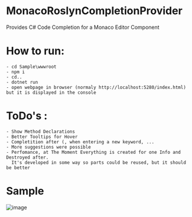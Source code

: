 # MonacoRoslynCompletionProvider
Provides C# Code Completion for a Monaco Editor Component

# How to run:
	- cd Sample\wwwroot
	- npm i
	- cd..
	- dotnet run
	- open webpage in browser (normaly http://localhost:5280/index.html) but it is displayed in the console

# ToDo's :
	- Show Method Declarations
	- Better Tooltips for Hover
	- Completition after (, when entering a new keyword, ...
	- More suggestions were possible
	- Perfomance, at The Moment Everything is created for one Info and Destroyed after.
	  It's developed in some way so parts could be reused, but it should be better

# Sample
![image](https://user-images.githubusercontent.com/364896/140825032-1b7fecae-b3ba-434c-9a8d-c36278dccc91.png)
